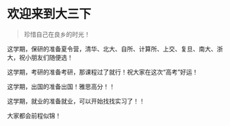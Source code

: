 # 欢迎来到大三下

> 珍惜自己在良乡的时光！

这学期，保研的准备夏令营，清华、北大、自所、计算所、上交、复旦、南大、浙大，祝小朋友们随便选！

这学期，考研的准备考研，那课程过了就行！祝大家在这次“高考”好运！

这学期，出国的准备出国！雅思高分！！

这学期，就业的准备就业，可以开始找找实习了！！

大家都会前程似锦！